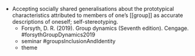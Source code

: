 - Accepting socially shared generalisations about the prototypical characteristics attributed to members of one’s [[group]] as accurate descriptions of oneself; self-stereotyping.
	- Forsyth, D. R. (2019). Group dynamics (Seventh edition). Cengage. #forsythGroupDynamics2019
	- seminar #groupsInclusionAndIdentity
	- theme
